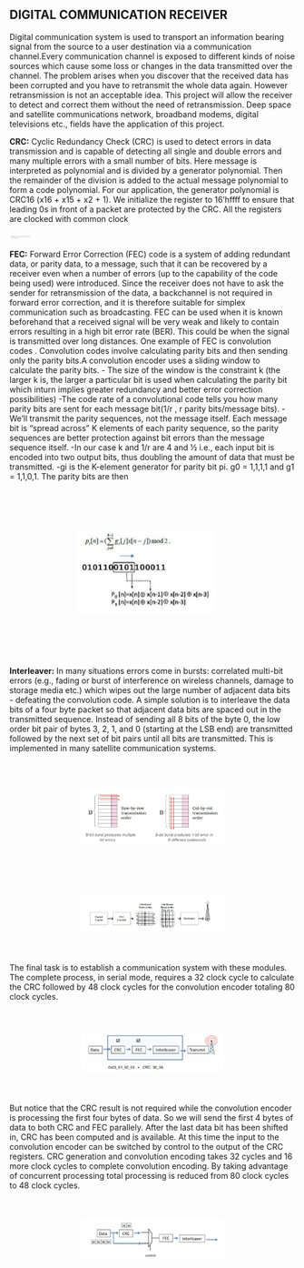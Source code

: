 ## DIGITAL COMMUNICATION RECEIVER

<p>Digital communication system is used to transport an information bearing
signal from the source to a user destination via a communication channel.Every
communication channel is exposed to different kinds of noise sources which cause some
loss or changes in the data transmitted over the channel. The problem arises when you
discover that the received data has been corrupted and you have to retransmit the whole
data again. However retransmission is not an acceptable idea. This project will allow the
receiver to detect and correct them without the need of retransmission. Deep space and
satellite communications network, broadband modems, digital televisions etc., fields have
the application of this project.</p>
<p><b>CRC:</b> Cyclic Redundancy Check (CRC) is used to detect errors in data transmission
and is capable of detecting all single and double errors and many multiple errors with
a small number of bits. Here message is interpreted as polynomial and is divided by
a generator polynomial. Then the remainder of the division is added to the actual
message polynomial to form a code polynomial. For our application, the generator
polynomial is CRC16 (x16 + x15 + x2 + 1). We initialize the register to 16’hffff to
ensure that leading 0s in front of a packet are protected by the CRC. All the
registers are clocked with common clock</p>

<img src="img/img1.png" width="40px"/>

<p><b>FEC:</b> Forward Error Correction (FEC) code is a system of adding redundant data, or
parity data, to a message, such that it can be recovered by a receiver even when a
number of errors (up to the capability of the code being used) were introduced. Since
the receiver does not have to ask the sender for retransmission of the data, a
backchannel is not required in forward error correction, and it is therefore suitable for
simplex communication such as broadcasting. FEC can be used when it is known
beforehand that a received signal will be very weak and likely to contain errors
resulting in a high bit error rate (BER). This could be when the signal is transmitted
over long distances. One example of FEC is convolution codes . Convolution codes
involve calculating parity bits and then sending only the parity bits.A convolution
encoder uses a sliding window to calculate the parity bits.
- The size of the window is the constraint k (the larger k is, the larger a particular bit
is used when calculating the parity bit which inturn implies greater redundancy and
better error correction possibilities)
-The code rate of a convolutional code tells you how many parity bits are sent for
each message bit(1/r , r parity bits/message bits).
-We’ll transmit the parity sequences, not the message itself. Each message bit is
“spread across” K elements of each parity sequence, so the parity sequences are
better protection against bit errors than the message sequence itself.
-In our case k and 1/r are 4 and ½ i.e., each input bit is encoded into two output bits,
thus doubling the amount of data that must be transmitted.
-gi is the K-element generator for parity bit pi.
g0 = 1,1,1,1 and g1 = 1,1,0,1. The parity bits are then</p>

<img src="img/img2.png" style="transform:scale(0.5,0.5)">

<p><b>Interleaver:</b> In many situations errors come in bursts: correlated multi-bit errors
(e.g., fading or burst of interference on wireless channels, damage to storage media
etc.) which wipes out the large number of adjacent data bits - defeating the
convolution code. A simple solution is to interleave the data bits of a four byte packet
so that adjacent data bits are spaced out in the transmitted sequence. Instead of
sending all 8 bits of the byte 0, the low order bit pair of bytes 3, 2, 1, and 0 (starting
at the LSB end) are transmitted followed by the next set of bit pairs until all bits are
transmitted. This is implemented in many satellite communication systems.
</p>

<img src="img/img3.png" style="transform:scale(0.5,0.5)">
<img src="img/img4.png" style="transform:scale(0.5,0.5)">

<p>The final task is to establish a communication system with these modules.
The complete process, in serial mode, requires a 32 clock cycle to calculate the CRC
followed by 48 clock cycles for the convolution encoder totaling 80 clock cycles.</p>

<img src="img/img5.png" style="transform:scale(0.5,0.5)">

<p>But notice that the CRC result is not required while the convolution encoder is
processing the first four bytes of data. So we will send the first 4 bytes of data to
both CRC and FEC parallely. After the last data bit has been shifted in, CRC has
been computed and is available. At this time the input to the convolution encoder can
be switched by control to the output of the CRC registers. CRC generation and
convolution encoding takes 32 cycles and 16 more clock cycles to complete
convolution encoding. By taking advantage of concurrent processing total processing
is reduced from 80 clock cycles to 48 clock cycles.</p>

<img src="img/img6.png" style="transform:scale(0.5,0.5)">
